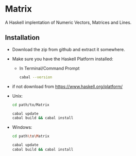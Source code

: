 Matrix
======

A Haskell implentation of Numeric Vectors, Matrices and Lines.

Installation
------------

- Download the zip from github and extract it somewhere.
- Make sure you have the Haskell Platform installed:
  * In Terminal/Command Prompt

    ```Bash
    cabal --version
    ```
- if not download from https://www.haskell.org/platform/

- Unix:
    ```Bash
    cd path/to/Matrix
  
    cabal update
    cabal build && cabal install
    ```
- Windows:
    ```Bash
    cd path\to\Matrix

    cabal update
    cabal build && cabal install
    ```
